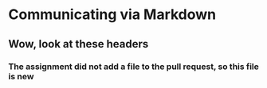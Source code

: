 # Communicating via Markdown
## Wow, look at these headers
### The assignment did not add a file to the pull request, so this file is new
